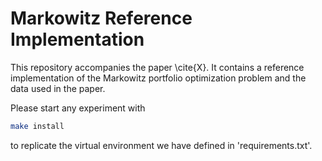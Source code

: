 # Markowitz Reference Implementation

This repository accompanies the paper \cite{X}.
It contains a reference implementation of the
Markowitz portfolio optimization problem and the data used in the paper.

Please start any experiment with

```bash
make install
```

to replicate the virtual environment we have defined in 'requirements.txt'.
